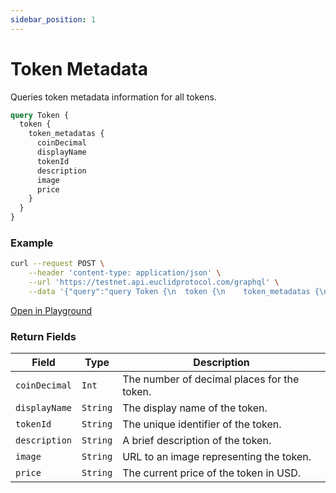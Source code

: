 ```yaml
---
sidebar_position: 1
---
```


# Token Metadata

Queries token metadata information for all tokens.

```graphql
query Token {
  token {
    token_metadatas {
      coinDecimal
      displayName
      tokenId
      description
      image
      price
    }
  }
}
```

### Example

```bash
curl --request POST \
    --header 'content-type: application/json' \
    --url 'https://testnet.api.euclidprotocol.com/graphql' \
    --data '{"query":"query Token {\n  token {\n    token_metadatas {\n      coinDecimal\n      displayName\n      tokenId\n      description\n      image\n      price\n    }\n  }\n}"}'
```
[Open in Playground](https://testnet.api.euclidprotocol.com?explorerURLState=N4IgJg9gxgrgtgUwHYBcQC4QEcYIE4CeABACoQDWyRwAOkkUShVbfQ480gPqIoCGYPvwDO1Ou3ZQIASyQARBFGlw%2BAG3ESiYacIAOqvgQByfRBolNKSAJJhz7MAmFQ803SmkQk9hsr4BzBB8iXVcoILYGAF8NGKQokAAaEAA3Plc%2BACNVJwwQECigA)

### Return Fields

| **Field**         | **Type**   | **Description**                                     |
|---------------|--------|-------------------------------------------------|
| `coinDecimal`   | `Int`    | The number of decimal places for the token.     |
| `displayName`   | `String` | The display name of the token.                  |
| `tokenId`       | `String` | The unique identifier of the token.             |
| `description`   | `String` | A brief description of the token.               |
| `image`         | `String` | URL to an image representing the token.         |
| `price`         | `String`  | The current price of the token in USD.                 |